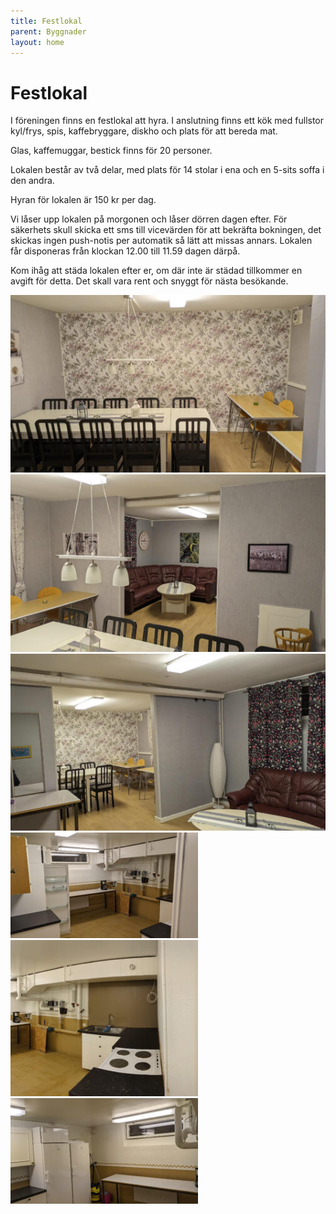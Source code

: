```yaml
---
title: Festlokal
parent: Byggnader
layout: home
---
```


# Festlokal

I föreningen finns en festlokal att hyra. I anslutning finns ett kök med fullstor kyl/frys, spis, kaffebryggare, diskho och plats för att bereda mat.

Glas, kaffemuggar, bestick finns för 20 personer.

Lokalen består av två delar, med plats för 14 stolar i ena och en 5-sits soffa i den andra.

Hyran för lokalen är 150 kr per dag.

Vi låser upp lokalen på morgonen och låser dörren dagen efter. För säkerhets skull skicka ett sms till vicevärden för att bekräfta bokningen, det skickas ingen push-notis per automatik så lätt att missas annars. Lokalen får disponeras från klockan 12.00 till 11.59 dagen därpå.

Kom ihåg att städa lokalen efter er, om där inte är städad tillkommer en avgift för detta. Det skall vara rent och snyggt för nästa besökande.

![festlokal-1](assets/festlokal-1x300.jpg)
![festlokal-2](assets/festlokal-2x300.jpg)
![festlokal-3](assets/festlokal-3x300.jpg)
![festlokal-4](assets/festlokal-4x300.jpg)
![festlokal-5](assets/festlokal-5x300.jpg)
![festlokal-6](assets/festlokal-6x300.jpg)
